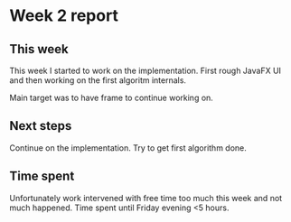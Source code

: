 # Week 2 report

## This week

This week I started to work on the implementation. First rough JavaFX UI and then working on the first algoritm internals.

Main target was to have frame to continue working on.

## Next steps

Continue on the implementation. Try to get first algorithm done.

## Time spent

Unfortunately work intervened with free time too much this week and not much happened. Time spent until Friday evening <5 hours.
